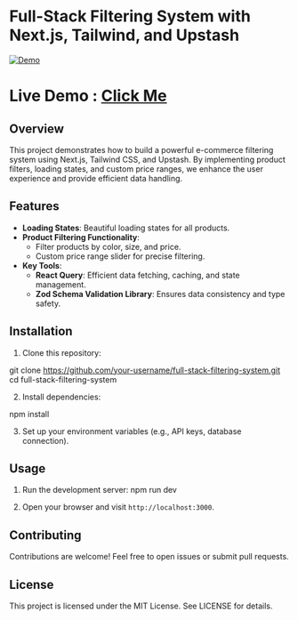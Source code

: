 # Full-Stack Filtering System with Next.js, Tailwind, and Upstash


[![Demo](https://res.cloudinary.com/marcomontalbano/image/upload/v1714008436/video_to_markdown/images/google-drive--1WusanZqn_KvSdAgjBAPkr5TIXiUtYgAj-c05b58ac6eb4c4700831b2b3070cd403.jpg)](https://drive.google.com/file/d/1WusanZqn_KvSdAgjBAPkr5TIXiUtYgAj/view?usp=drive_link "Demo")

# Live Demo : <a href="https://filtering-system-one.vercel.app/" alt="live demo">Click Me</a>

## Overview

This project demonstrates how to build a powerful e-commerce filtering system using Next.js, Tailwind CSS, and Upstash. By implementing product filters, loading states, and custom price ranges, we enhance the user experience and provide efficient data handling.

## Features

- **Loading States**: Beautiful loading states for all products.
- **Product Filtering Functionality**:
  - Filter products by color, size, and price.
  - Custom price range slider for precise filtering.
- **Key Tools**:
  - **React Query**: Efficient data fetching, caching, and state management.
  - **Zod Schema Validation Library**: Ensures data consistency and type safety.

## Installation

1. Clone this repository:

git clone https://github.com/your-username/full-stack-filtering-system.git cd full-stack-filtering-system

2. Install dependencies:

npm install


3. Set up your environment variables (e.g., API keys, database connection).

## Usage

1. Run the development server:
npm run dev

2. Open your browser and visit `http://localhost:3000`.

## Contributing

Contributions are welcome! Feel free to open issues or submit pull requests.

## License

This project is licensed under the MIT License. See LICENSE for details.

